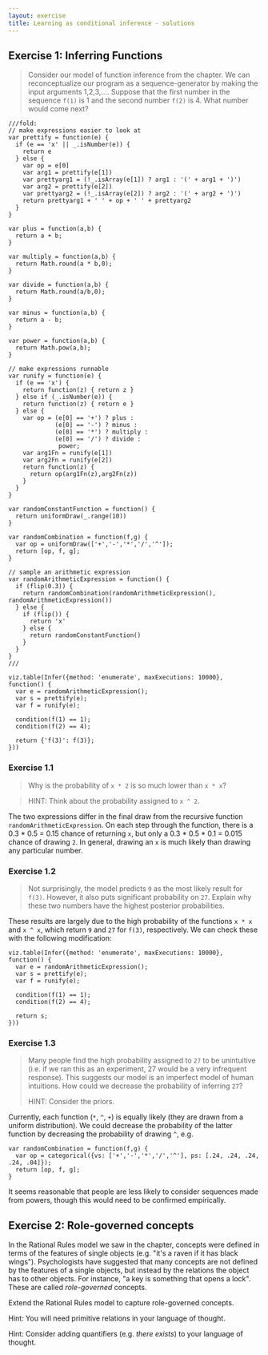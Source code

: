 ```yaml
---
layout: exercise
title: Learning as conditional inference - solutions
---
```


## Exercise 1: Inferring Functions

> Consider our model of function inference from the chapter.
> We can reconceptualize our program as a sequence-generator by making the input arguments 1,2,3,….
> Suppose that the first number in the sequence `f(1)` is 1 and the second number `f(2)` is 4.
> What number would come next?

~~~~
///fold:
// make expressions easier to look at
var prettify = function(e) {
  if (e == 'x' || _.isNumber(e)) {
    return e
  } else {
    var op = e[0]
    var arg1 = prettify(e[1])
    var prettyarg1 = (!_.isArray(e[1]) ? arg1 : '(' + arg1 + ')')
    var arg2 = prettify(e[2])
    var prettyarg2 = (!_.isArray(e[2]) ? arg2 : '(' + arg2 + ')')
    return prettyarg1 + ' ' + op + ' ' + prettyarg2
  }
}

var plus = function(a,b) {
  return a + b;
}

var multiply = function(a,b) {
  return Math.round(a * b,0);
}

var divide = function(a,b) {
  return Math.round(a/b,0);
}

var minus = function(a,b) {
  return a - b;
}

var power = function(a,b) {
  return Math.pow(a,b);
}

// make expressions runnable
var runify = function(e) {
  if (e == 'x') {
    return function(z) { return z }
  } else if (_.isNumber(e)) {
    return function(z) { return e }
  } else {
    var op = (e[0] == '+') ? plus : 
             (e[0] == '-') ? minus :
             (e[0] == '*') ? multiply :
             (e[0] == '/') ? divide :
              power;
    var arg1Fn = runify(e[1])
    var arg2Fn = runify(e[2])
    return function(z) {
      return op(arg1Fn(z),arg2Fn(z))
    }
  }
}

var randomConstantFunction = function() {
  return uniformDraw(_.range(10))
}

var randomCombination = function(f,g) {
  var op = uniformDraw(['+','-','*','/','^']);
  return [op, f, g];
}

// sample an arithmetic expression
var randomArithmeticExpression = function() {
  if (flip(0.3)) {
    return randomCombination(randomArithmeticExpression(), randomArithmeticExpression())
  } else {
    if (flip()) {
      return 'x'
    } else {
      return randomConstantFunction()
    }
  }
}
///

viz.table(Infer({method: 'enumerate', maxExecutions: 10000}, function() {
  var e = randomArithmeticExpression();
  var s = prettify(e);
  var f = runify(e);
  
  condition(f(1) == 1);
  condition(f(2) == 4);
  
  return {'f(3)': f(3)};
}))
~~~~


### Exercise 1.1

> Why is the probability of `x * 2` is so much lower than `x * x`?

> HINT: Think about the probability assigned to `x ^ 2`.

The two expressions differ in the final draw from the recursive function `randomArithmeticExpression`.
On each step through the function, there is a 0.3 * 0.5 = 0.15 chance of returning `x`, but only a 0.3 * 0.5 * 0.1 = 0.015 chance of drawing `2`.
In general, drawing an `x` is much likely than drawing any particular number.


### Exercise 1.2

> Not surprisingly, the model predicts `9` as the most likely result for `f(3)`.
> However, it also puts significant probability on `27`.
> Explain why these two numbers have the highest posterior probabilities.

These results are largely due to the high probability of the functions `x * x` and `x ^ x`, which return `9` and `27` for `f(3)`, respectively.
We can check these with the following modification:

~~~~norun
viz.table(Infer({method: 'enumerate', maxExecutions: 10000}, function() {
  var e = randomArithmeticExpression();
  var s = prettify(e);
  var f = runify(e);
  
  condition(f(1) == 1);
  condition(f(2) == 4);
  
  return s;
}))
~~~~


### Exercise 1.3

> Many people find the high probability assigned to `27` to be unintuitive (i.e. if we ran this as an experiment, 27 would be a very infrequent response).
> This suggests our model is an imperfect model of human intuitions. How could we decrease the probability of inferring `27`?
>
> HINT: Consider the priors.

Currently, each function (`*`, `^`, `+`) is equally likely (they are drawn from a uniform distribution).
We could decrease the probability of the latter function by decreasing the probability of drawing `^`, e.g.

~~~~norun
var randomCombination = function(f,g) {
  var op = categorical({vs: ['+','-','*','/','^'], ps: [.24, .24, .24, .24, .04]});
  return [op, f, g];
}
~~~~

It seems reasonable that people are less likely to consider sequences made from powers, though this would need to be confirmed empirically.



## Exercise 2: Role-governed concepts

In the Rational Rules model we saw in the chapter, concepts were defined in terms of the features of single objects (e.g. "it's a raven if it has black wings").
Psychologists have suggested that many concepts are not defined by the features of a single objects, but instead by the relations the object has to other objects.
For instance, "a key is something that opens a lock".
These are called *role-governed* concepts.

Extend the Rational Rules model to capture role-governed concepts.

Hint: You will need primitive relations in your language of thought.

Hint: Consider adding quantifiers (e.g. *there exists*) to your language of thought.
